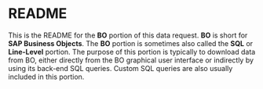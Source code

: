 # README

This is the README for the **BO** portion of this data request. **BO** is short for **SAP Business Objects**. The **BO** portion is sometimes also called the **SQL** or **Line-Level** portion. The purpose of this portion is typically to download data from BO, either directly from the BO graphical user interface or indirectly by using its back-end SQL queries. Custom SQL queries are also usually included in this portion.